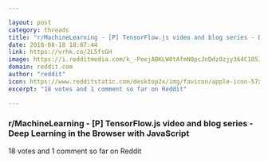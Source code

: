 ```yaml
---

layout: post
category: threads
title: "r/MachineLearning - [P] TensorFlow.js video and blog series - Deep Learning in the Browser with JavaScript"
date: 2018-08-18 18:07:44
link: https://vrhk.co/2L5fsGH
image: https://i.redditmedia.com/k_-PeejABKLW0tAfmN0pcJnDdz0zjy364C105IA08Cg.jpg?s=d0abb1e00264cfe87fe2090117451c6f
domain: reddit.com
author: "reddit"
icon: https://www.redditstatic.com/desktop2x/img/favicon/apple-icon-57x57.png
excerpt: "18 votes and 1 comment so far on Reddit"

---
```


### r/MachineLearning - [P] TensorFlow.js video and blog series - Deep Learning in the Browser with JavaScript

18 votes and 1 comment so far on Reddit